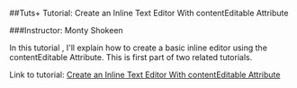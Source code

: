 ##Tuts+ Tutorial: Create an Inline Text Editor With contentEditable Attribute

###Instructor: Monty Shokeen

In this tutorial , I'll explain how to create a basic inline editor using the contentEditable Attribute. This is first part of two related tutorials. 

Link to tutorial: [Create an Inline Text Editor With contentEditable Attribute](http://webdesign.tutsplus.com/tutorials/create-an-inline-text-editor-with-contenteditable-attribute--cms-25655) 